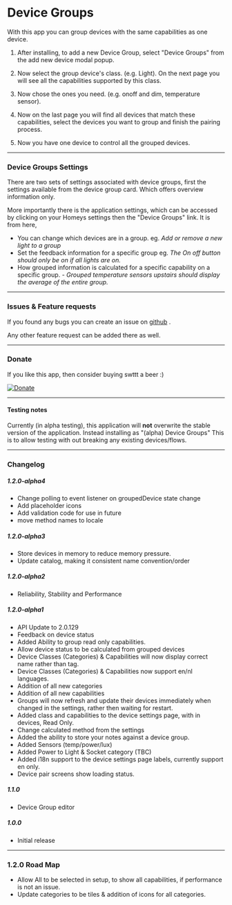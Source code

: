 

# Device Groups

With this app you can group devices with the same capabilities as one device.

1) After installing, to add a new Device Group, select "Device Groups" from the add new device modal popup.

2) Now select the group device's class. (e.g. Light).
On the next page you will see all the capabilities supported by this class.
 
3) Now chose the ones you need. (e.g. onoff and dim, temperature sensor).

4) Now on the last page you will find all devices that match these capabilities, select the devices you want to group and finish the pairing process.

5) Now you have one device to control all the grouped devices.


---

### Device Groups Settings

There are two sets of settings associated with device groups, first the settings available from the device group card. Which offers overview information 
 only.

More importantly there is the application settings, which can be accessed by clicking on your Homeys settings then the "Device Groups" link. 
It is from here, 

- You can change which devices are in a group. eg. *Add or remove a new light to a group*
- Set the feedback information for a specific group eg. *The On off button should only be on if all lights are on.*
- How grouped information is calculated for a specific capability on a specific group. - *Grouped temperature sensors upstairs should display the average of the entire group.*


---

### Issues & Feature requests

If you found any bugs you can create an issue on [github](https://github.com/swttt/com.swttt.devicegroups) .

Any other feature request can be added there as well.

---

### Donate

If you like this app, then consider buying swttt a beer :)

[![Donate](https://www.paypalobjects.com/webstatic/en_US/i/btn/png/btn_donate_92x26.png)](https://paypal.me/BasJansen)

---

#### Testing notes

Currently (in alpha testing), this application will **not** overwrite the stable version of the application. Instead installing as "(alpha) Device Groups"
This is to allow testing with out breaking any existing devices/flows. 

---

### Changelog

##### 1.2.0-alpha4

- Change polling to event listener on groupedDevice state change
- Add placeholder icons
- Add validation code for use in future
- move method names to locale


##### 1.2.0-alpha3

- Store devices in memory to reduce memory pressure.
- Update catalog, making it consistent name convention/order

##### 1.2.0-alpha2

- Reliability, Stability and Performance


##### 1.2.0-alpha1
- API Update to 2.0.129
- Feedback on device status
- Added Ability to group read only capabilities.
- Allow device status to be calculated from grouped devices
- Device Classes (Categories) & Capabilities will now display correct name rather than tag.
- Device Classes (Categories) & Capabilities now support en/nl languages. 
- Addition of all new categories
- Addition of all new capabilities
- Groups will now refresh and update their devices immediately when changed in the settings, rather then waiting for  restart.
- Added class and capabilities to the device settings page, with in devices, Read Only.
- Change calculated method from the settings
- Added the ability to store your notes against a device group.
- Added Sensors (temp/power/lux)
- Added Power to Light & Socket category (TBC)
- Added i18n support to the device settings page labels, currently support en only. 
- Device pair screens show loading status.

##### 1.1.0
- Device Group editor

##### 1.0.0
- Initial release

---

### 1.2.0 Road Map

- Allow All to be selected in setup, to show all capabilities, if performance is not an issue.
- Update categories to be tiles & addition of icons for all categories. 

